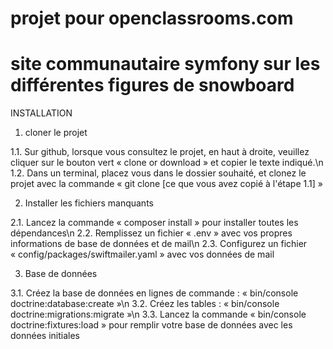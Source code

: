 # projet pour openclassrooms.com
# site communautaire symfony sur les différentes figures de snowboard

INSTALLATION

1. cloner le projet

1.1. Sur github, lorsque vous consultez le projet, en haut à droite, veuillez cliquer sur le bouton vert « clone or download » et copier le texte indiqué.\n
1.2. Dans un terminal, placez vous dans le dossier souhaité, et clonez le projet avec la commande « git clone [ce que vous avez copié à l'étape 1.1] »

2. Installer les fichiers manquants

2.1. Lancez la commande « composer install » pour installer toutes les dépendances\n
2.2. Remplissez un fichier « .env » avec vos propres informations de base de données et de mail\n
2.3. Configurez un fichier « config/packages/swiftmailer.yaml » avec vos données de mail

3. Base de données

3.1. Créez la base de données en lignes de commande : « bin/console doctrine:database:create »\n
3.2. Créez les tables : « bin/console doctrine:migrations:migrate »\n
3.3. Lancez la commande « bin/console doctrine:fixtures:load » pour remplir votre base de données avec les données initiales
